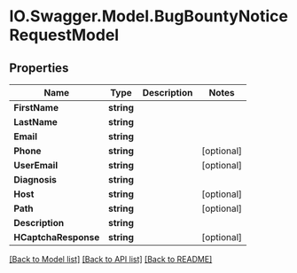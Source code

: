 # IO.Swagger.Model.BugBountyNoticeRequestModel
## Properties

Name | Type | Description | Notes
------------ | ------------- | ------------- | -------------
**FirstName** | **string** |  | 
**LastName** | **string** |  | 
**Email** | **string** |  | 
**Phone** | **string** |  | [optional] 
**UserEmail** | **string** |  | [optional] 
**Diagnosis** | **string** |  | 
**Host** | **string** |  | [optional] 
**Path** | **string** |  | [optional] 
**Description** | **string** |  | 
**HCaptchaResponse** | **string** |  | [optional] 

[[Back to Model list]](../README.md#documentation-for-models) [[Back to API list]](../README.md#documentation-for-api-endpoints) [[Back to README]](../README.md)

